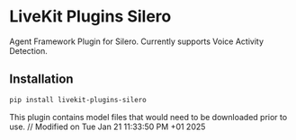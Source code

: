 # LiveKit Plugins Silero

Agent Framework Plugin for Silero. Currently supports Voice Activity Detection.

## Installation

```bash
pip install livekit-plugins-silero
```

This plugin contains model files that would need to be downloaded prior to use.
// Modified on Tue Jan 21 11:33:50 PM +01 2025

